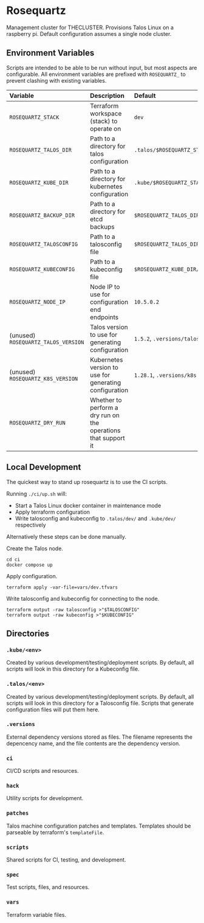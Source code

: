# Rosequartz

Management cluster for THECLUSTER.
Provisions Talos Linux on a raspberry pi.
Default configuration assumes a single node cluster.

## Environment Variables

Scripts are intended to be able to be run without input, but most aspects are configurable.
All environment variables are prefixed with `ROSEQUARTZ_` to prevent clashing with existing variables.

|Variable|Description|Default|
|:-------|:----------|:------|
|`ROSEQUARTZ_STACK`|Terraform workspace (stack) to operate on|`dev`|
|`ROSEQUARTZ_TALOS_DIR`|Path to a directory for talos configuration|`.talos/$ROSEQUARTZ_STACK`|
|`ROSEQUARTZ_KUBE_DIR`|Path to a directory for kubernetes configuration|`.kube/$ROSEQUARTZ_STACK`|
|`ROSEQUARTZ_BACKUP_DIR`|Path to a directory for etcd backups|`$ROSEQUARTZ_TALOS_DIR`|
|`ROSEQUARTZ_TALOSCONFIG`|Path to a talosconfig file|`$ROSEQUARTZ_TALOS_DIR/talosconfig`|
|`ROSEQUARTZ_KUBECONFIG`|Path to a kubeconfig file|`$ROSEQUARTZ_KUBE_DIR/config`|
|`ROSEQUARTZ_NODE_IP`|Node IP to use for configuration end endpoints|`10.5.0.2`|
|(unused) `ROSEQUARTZ_TALOS_VERSION`|Talos version to use for generating configuration|`1.5.2`, `.versions/talos`|
|(unused) `ROSEQUARTZ_K8S_VERSION`|Kubernetes version to use for generating configuration|`1.28.1`, `.versions/k8s`|
|`ROSEQUARTZ_DRY_RUN`|Whether to perform a dry run on the operations that support it||

## Local Development

The quickest way to stand up rosequartz is to use the CI scripts.

Running `./ci/up.sh` will:

- Start a Talos Linux docker container in maintenance mode
- Apply terraform configuration
- Write talosconfig and kubeconfig to `.talos/dev/` and `.kube/dev/` respectively

Alternatively these steps can be done manually.

Create the Talos node.

```shell
cd ci
docker compose up
```

Apply configuration.

```shell
terraform apply -var-file=vars/dev.tfvars
```

Write talosconfig and kubeconfig for connecting to the node.

```shell
terraform output -raw talosconfig >"$TALOSCONFIG"
terraform output -raw kubeconfig >"$KUBECONFIG"
```

## Directories

### `.kube/<env>`

Created by various development/testing/deployment scripts.
By default, all scripts will look in this directory for a Kubeconfig file.

### `.talos/<env>`

Created by various development/testing/deployment scripts.
By default, all scripts will look in this directory for a Talosconfig file.
Scripts that generate configuration files will put them here.

### `.versions`

External dependency versions stored as files.
The filename represents the depencency name, and the file contents are the dependency version.

### `ci`

CI/CD scripts and resources.

### `hack`

Utility scripts for development.

### `patches`

Talos machine configuration patches and templates.
Templates should be parseable by terraform's `templateFile`.

### `scripts`

Shared scripts for CI, testing, and development.

### `spec`

Test scripts, files, and resources.

### `vars`

Terraform variable files.
